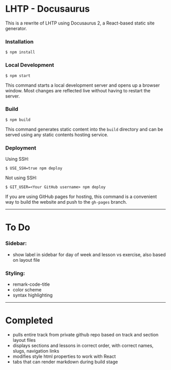 # LHTP - Docusaurus

This is a rewrite of LHTP using Docusaurus 2, a React-based static site generator.

### Installation

```
$ npm install
```

### Local Development

```
$ npm start
```

This command starts a local development server and opens up a browser window. Most changes are reflected live without having to restart the server.

### Build

```
$ npm build
```

This command generates static content into the `build` directory and can be served using any static contents hosting service.

### Deployment

Using SSH:

```
$ USE_SSH=true npm deploy
```

Not using SSH:

```
$ GIT_USER=<Your GitHub username> npm deploy
```

If you are using GitHub pages for hosting, this command is a convenient way to build the website and push to the `gh-pages` branch.

---

To Do
=====

### Sidebar:

- show label in sidebar for day of week and lesson vs exercise, also based on layout file

### Styling:

- remark-code-title
- color scheme
- syntax highlighting

---

Completed
=========

- pulls entire track from private github repo based on track and section layout files
- displays sections and lessons in correct order, with correct names, slugs, navigation links
- modifies style html properties to work with React
- tabs that can render markdown during build stage
